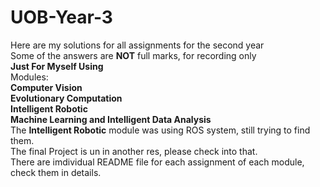 # UOB-Year-3
Here are my solutions for all assignments for the second year  
Some of the answers are **NOT** full marks, for recording only  
**Just For Myself Using**  
Modules:  
**Computer Vision**  
**Evolutionary Computation**  
**Intelligent Robotic**  
**Machine Learning and Intelligent Data Analysis**  
The **Intelligent Robotic** module was using ROS system, still trying to find them.  
The final Project is un in another res, please check into that.  
There are imdividual README file for each assignment of each module, check them in details.
